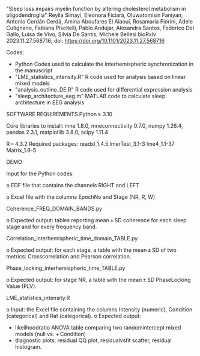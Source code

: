
"Sleep loss impairs myelin function by altering cholesterol metabolism in oligodendroglia"
Reyila Simayi, Eleonora Ficiarà, Oluwatomisin Faniyan, Antonio Cerdán Cerdá, Amina Aboufares El Alaoui, Rosamaria Fiorini, Adele Cutignano, Fabiana Piscitelli, Pablo Andújar, Alexandra Santos, Federico Del Gallo, Luisa de Vivo, Silvia De Santis, Michele Bellesi
bioRxiv 2023.11.27.568716; doi: https://doi.org/10.1101/2023.11.27.568716

Codes:
- Python Codes used to calculate the interhemispheric synchronization in the manuscript
- "LME_statistics_intensity.R" R code used for analysis based on linear mixed models 
- "analysis_outline_DE.R" R code used for differential expression analysis 
- "sleep_architecture_eeg.m" MATLAB code to calculate sleep architecture in EEG analysis 

SOFTWARE REQUIREMENTS
Python ≥ 3.10

Core libraries to install: mne 1.8.0, mneconnectivity 0.7.0, numpy 1.26.4, pandas 2.3.1,
matplotlib 3.8.0, scipy 1.11.4

R = 4.3.2
Required packages:
readxl_1.4.5 lmerTest_3.1-3 lme4_1.1-37 Matrix_1.6-5

DEMO

Input for the Python codes:

o EDF file that contains the channels RIGHT and LEFT

o Excel file with the columns EpochNo and Stage (NR, R, W)

Coherence_FREQ_DOMAIN_BANDS.py

o Expected output: tables reporting mean ± SD coherence for each sleep stage and for
every frequency band.

Correlation_interhemispheric_time_domain_TABLE.py

o Expected output: for each stage, a table with the mean ± SD of two metrics:
Crosscorrelation and Pearson correlation.

 Phase_locking_interhemispheric_time_TABLE.py
 
o Expected output: for stage NR, a table with the mean ± SD PhaseLocking Value
(PLV).

LME_statistics_intensity.R

o Input: the Excel file containing the columns Intensity (numeric), Condition
(categorical) and Rat (categorical).
o Expected output:
- likelihoodratio ANOVA table comparing two randomintercept mixed
models (null vs. + Condition)
- diagnostic plots: residual QQ plot, residualvsfit scatter, residual
histogram.
